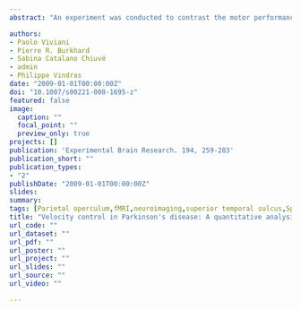 ```yaml
---
abstract: "An experiment was conducted to contrast the motor performance of three groups (N = 20) of participants: (1) patients with confirmed Parkinson Disease (PD) diagnose; (2) age-matched controls; (3) young adults. The task consisted of scribbling freely for 10 s within circular frames of different sizes. Comparison among groups focused on the relation between the figural elements of the trace (overall size and trace length) and the velocity of the drawing movements. Results were analysed within the framework of previous work on normal individuals showing that instantaneous velocity of drawing movements depends jointly on trace curvature (Two-thirds Power Law) and trace extent (Isochrony principle). The motor behaviour of PD patients exhibited all classical symptoms of the disease (reduced average velocity, reduced fluency, micrographia). At a coarse level of analysis both isochrony and the dependence of velocity on curvature, which are supposed to reflect cortical mechanisms, were spared in PD patients. Instead, significant differences with respects to the control groups emerged from an in-depth analysis of the velocity control suggesting that patients did not scale average velocity as effectively as controls. We factored out velocity control by distinguishing the influence of the broad context in which movement is planned—i.e. the size of the limiting frames—from the influence of the local context—i.e. the linear extent of the unit of motor action being executed. The balance between the two factors was found to be distinctively different in PD patients and controls. This difference is discussed in the light of current theorizing on the role of cortical and sub-cortical mechanisms in the aetiology of PD. We argue that the results are congruent with the notion that cortical mechanisms are responsible for generating a parametric template of the desired movement and the BG specify the actual spatio-temporal parameters through a multiplicative gain factor acting on both size and velocity."

authors:
- Paolo Viviani
- Pierre R. Burkhard
- Sabina Catalano Chiuvé 
- admin
- Philippe Vindras
date: "2009-01-01T00:00:00Z"
doi: "10.1007/s00221-008-1695-z"
featured: false
image: 
  caption: ""
  focal_point: ""
  preview_only: true
projects: []
publication: 'Experimental Brain Research. 194, 259-283'
publication_short: ""
publication_types:
- "2"
publishDate: "2009-01-01T00:00:00Z"
slides: 
summary:
tags: [Parietal operculum,fMRI,neuroimaging,superior temporal sulcus,Spatial coding,Finger movement]
title: "Velocity control in Parkinson's disease: A quantitative analysis of isochrony in scribbling movements"
url_code: ""
url_dataset: ""
url_pdf: ""
url_poster: ""
url_project: ""
url_slides: ""
url_source: ""
url_video: ""

---
```

